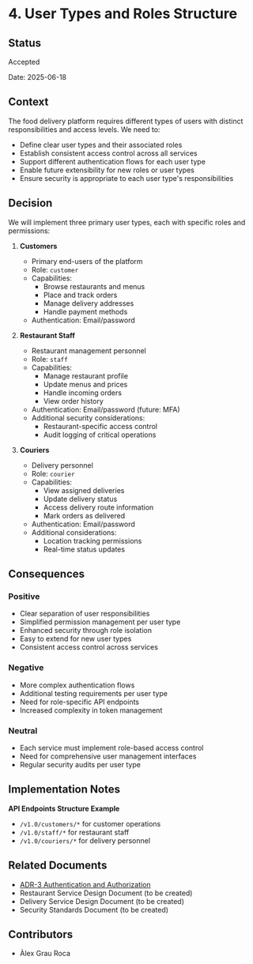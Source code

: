 # 4. User Types and Roles Structure

## Status

Accepted

Date: 2025-06-18

## Context

The food delivery platform requires different types of users with distinct responsibilities and access levels. We need to:

- Define clear user types and their associated roles
- Establish consistent access control across all services
- Support different authentication flows for each user type
- Enable future extensibility for new roles or user types
- Ensure security is appropriate to each user type's responsibilities

## Decision

We will implement three primary user types, each with specific roles and permissions:

1. **Customers**
    - Primary end-users of the platform
    - Role: `customer`
    - Capabilities:
        - Browse restaurants and menus
        - Place and track orders
        - Manage delivery addresses
        - Handle payment methods
    - Authentication: Email/password

2. **Restaurant Staff**
    - Restaurant management personnel
    - Role: `staff`
    - Capabilities:
        - Manage restaurant profile
        - Update menus and prices
        - Handle incoming orders
        - View order history
    - Authentication: Email/password (future: MFA)
    - Additional security considerations:
        - Restaurant-specific access control
        - Audit logging of critical operations

3. **Couriers**
    - Delivery personnel
    - Role: `courier`
    - Capabilities:
        - View assigned deliveries
        - Update delivery status
        - Access delivery route information
        - Mark orders as delivered
    - Authentication: Email/password
    - Additional considerations:
        - Location tracking permissions
        - Real-time status updates

## Consequences

### Positive

- Clear separation of user responsibilities
- Simplified permission management per user type
- Enhanced security through role isolation
- Easy to extend for new user types
- Consistent access control across services

### Negative

- More complex authentication flows
- Additional testing requirements per user type
- Need for role-specific API endpoints
- Increased complexity in token management

### Neutral

- Each service must implement role-based access control
- Need for comprehensive user management interfaces
- Regular security audits per user type

## Implementation Notes

**API Endpoints Structure Example**

- `/v1.0/customers/*` for customer operations
- `/v1.0/staff/*` for restaurant staff
- `/v1.0/couriers/*` for delivery personnel

## Related Documents

- [ADR-3 Authentication and Authorization](./0003-authentication-and-authorization.md)
- Restaurant Service Design Document (to be created)
- Delivery Service Design Document (to be created)
- Security Standards Document (to be created)

## Contributors

- Àlex Grau Roca